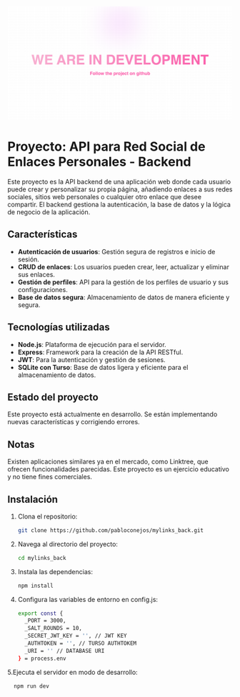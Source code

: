 ![screenshot](./assets/gitImage/gitImage.png)

# Proyecto: API para Red Social de Enlaces Personales - Backend

Este proyecto es la API backend de una aplicación web donde cada usuario puede crear y personalizar su propia página, añadiendo enlaces a sus redes sociales, sitios web personales o cualquier otro enlace que desee compartir. El backend gestiona la autenticación, la base de datos y la lógica de negocio de la aplicación.

## Características

- **Autenticación de usuarios**: Gestión segura de registros e inicio de sesión.
- **CRUD de enlaces**: Los usuarios pueden crear, leer, actualizar y eliminar sus enlaces.
- **Gestión de perfiles**: API para la gestión de los perfiles de usuario y sus configuraciones.
- **Base de datos segura**: Almacenamiento de datos de manera eficiente y segura.

## Tecnologías utilizadas

- **Node.js**: Plataforma de ejecución para el servidor.
- **Express**: Framework para la creación de la API RESTful.
- **JWT**: Para la autenticación y gestión de sesiones.
- **SQLite con Turso**: Base de datos ligera y eficiente para el almacenamiento de datos.

## Estado del proyecto
Este proyecto está actualmente en desarrollo. Se están implementando nuevas características y corrigiendo errores.

## Notas
Existen aplicaciones similares ya en el mercado, como Linktree, que ofrecen funcionalidades parecidas. Este proyecto es un ejercicio educativo y no tiene fines comerciales.

## Instalación

1. Clona el repositorio:
   ```bash
   git clone https://github.com/pabloconejos/mylinks_back.git
2. Navega al directorio del proyecto:
    ```bash
    cd mylinks_back
3. Instala las dependencias:
    ```bash
    npm install
4. Configura las variables de entorno en config.js:
    ```bash
    export const {
      _PORT = 3000,
      _SALT_ROUNDS = 10,
      _SECRET_JWT_KEY = '', // JWT KEY
      _AUTHTOKEN = '', // TURSO AUTHTOKEM
      _URI = '' // DATABASE URI
    } = process.env
    
5.Ejecuta el servidor en modo de desarrollo:
   ```bash
     npm run dev



